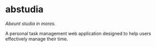 # abstudia

_Abeunt studia in mores._

A personal task management web application designed to help users effectively manage their time.
